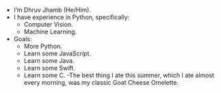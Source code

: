 - I’m Dhruv Jhamb (He/Him).
- I have experience in Python, specifically:
  - Computer Vision.
  - Machine Learning.
- Goals:
  - More Python.
  - Learn some JavaScript.
  - Learn some Java.
  - Learn some Swift.
  - Learn some C.
-The best thing I ate this summer, which I ate almost every morning, was my classic Goat Cheese Omelette.
